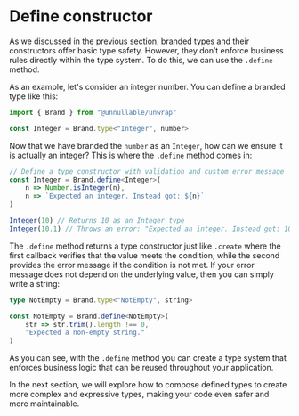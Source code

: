 # Define constructor

As we discussed in the [previous section](/branded-types/create.html), branded types and their constructors offer basic type safety. However, they don’t enforce business rules directly within the type system.
To do this, we can use the `.define` method.

As an example, let's consider an integer number. You can define a branded type like this:

```ts
import { Brand } from "@unnullable/unwrap"

const Integer = Brand.type<"Integer", number>
```

Now that we have branded the `number` as an `Integer`, how can we ensure it is actually an integer? This is where the `.define` method comes in:

```ts
// Define a type constructor with validation and custom error message
const Integer = Brand.define<Integer>(
    n => Number.isInteger(n),
    n => `Expected an integer. Instead got: ${n}`
)

Integer(10) // Returns 10 as an Integer type
Integer(10.1) // Throws an error: "Expected an integer. Instead got: 10.1"
```

The `.define` method returns a type constructor just like `.create` where the first callback verifies that the value meets the condition, while the second provides the error message if the condition is not met. 
If your error message does not depend on the underlying value, then you can simply write a string:

```ts
type NotEmpty = Brand.type<"NotEmpty", string>

const NotEmpty = Brand.define<NotEmpty>(
    str => str.trim().length !== 0,
    "Expected a non-empty string."
)
```

As you can see, with the `.define` method you can create a type system that enforces business logic that can be reused throughout your application.

In the next section, we will explore how to compose defined types to create more complex and expressive types, making your code even safer and more maintainable.